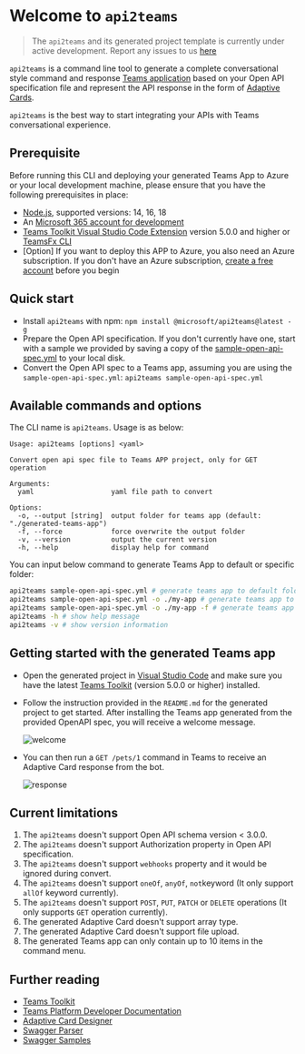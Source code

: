 # Welcome to `api2teams`
> The `api2teams` and its generated project template is currently under active development. Report any issues to us [here](https://github.com/OfficeDev/TeamsFx/issues/new/choose)

`api2teams` is a command line tool to generate a complete conversational style command and response [Teams application](https://learn.microsoft.com/microsoftteams/platform/bots/how-to/conversations/command-bot-in-teams) based on your Open API specification file and represent the API response in the form of [Adaptive Cards](https://learn.microsoft.com/microsoftteams/platform/task-modules-and-cards/cards/cards-reference#adaptive-card).

`api2teams` is the best way to start integrating your APIs with Teams conversational experience.

## Prerequisite
Before running this CLI and deploying your generated Teams App to Azure or your local development machine, please ensure that you have the following prerequisites in place:

- [Node.js](https://nodejs.org/), supported versions: 14, 16, 18
- An [Microsoft 365 account for development](https://docs.microsoft.com/microsoftteams/platform/toolkit/accounts)
- [Teams Toolkit Visual Studio Code Extension](https://aka.ms/teams-toolkit) version 5.0.0 and higher or [TeamsFx CLI](https://aka.ms/teamsfx-cli)
- [Option] If you want to deploy this APP to Azure, you also need an Azure subscription. If you don't have an Azure subscription, [create a free account](https://azure.microsoft.com/en-us/free/) before you begin

## Quick start
- Install `api2teams` with npm: `npm install @microsoft/api2teams@latest -g`
- Prepare the Open API specification. If you don't currently have one, start with a sample we provided by saving a copy of the [sample-open-api-spec.yml](https://raw.githubusercontent.com/OfficeDev/TeamsFx/api2teams/packages/api2teams/sample-spec/sample-open-api-spec.yml) to your local disk.
- Convert the Open API spec to a Teams app, assuming you are using the `sample-open-api-spec.yml`: `api2teams sample-open-api-spec.yml`

## Available commands and options
The CLI name is `api2teams`. Usage is as below:

```
Usage: api2teams [options] <yaml>

Convert open api spec file to Teams APP project, only for GET operation

Arguments:
  yaml                   yaml file path to convert

Options:
  -o, --output [string]  output folder for teams app (default: "./generated-teams-app")
  -f, --force            force overwrite the output folder
  -v, --version          output the current version
  -h, --help             display help for command
```

You can input below command to generate Teams App to default or specific folder:

```bash
api2teams sample-open-api-spec.yml # generate teams app to default folder ./generated-teams-app
api2teams sample-open-api-spec.yml -o ./my-app # generate teams app to ./my-app folder
api2teams sample-open-api-spec.yml -o ./my-app -f # generate teams app to ./my-app folder, and force overwrite output folder
api2teams -h # show help message
api2teams -v # show version information
```

## Getting started with the generated Teams app

- Open the generated project in [Visual Studio Code](https://code.visualstudio.com/) and make sure you have the latest [Teams Toolkit](https://marketplace.visualstudio.com/items?itemName=TeamsDevApp.ms-teams-vscode-extension) (version 5.0.0 or higher) installed.

- Follow the instruction provided in the `README.md` for the generated project to get started. After installing the Teams app generated from the provided OpenAPI spec, you will receive a welcome message. 
    
    ![welcome](https://github.com/OfficeDev/TeamsFx/wiki/api2teams/welcome.png)

- You can then run a `GET /pets/1` command in Teams to receive an Adaptive Card response from the bot. 

    ![response](https://github.com/OfficeDev/TeamsFx/wiki/api2teams/workflow1.png)
    
## Current limitations
1. The `api2teams` doesn't support Open API schema version < 3.0.0.
1. The `api2teams` doesn't support Authorization property in Open API specification.
1. The `api2teams` doesn't support `webhooks` property and it would be ignored during convert.
1. The `api2teams` doesn't support `oneOf`, `anyOf`, `not`keyword (It only support `allOf` keyword currently).
1. The `api2teams` doesn't support `POST`, `PUT`, `PATCH` or `DELETE` operations (It only supports `GET` operation currently).
1. The generated Adaptive Card doesn't support array type. 
1. The generated Adaptive Card doesn't support file upload.
1. The generated Teams app can only contain up to 10 items in the command menu.

## Further reading
- [Teams Toolkit](https://learn.microsoft.com/microsoftteams/platform/toolkit/teams-toolkit-fundamentals)
- [Teams Platform Developer Documentation](https://learn.microsoft.com/microsoftteams/platform/mstdd-landing)
- [Adaptive Card Designer](https://adaptivecards.io/designer)
- [Swagger Parser](https://github.com/APIDevTools/swagger-parser)
- [Swagger Samples](https://github.com/OAI/OpenAPI-Specification)